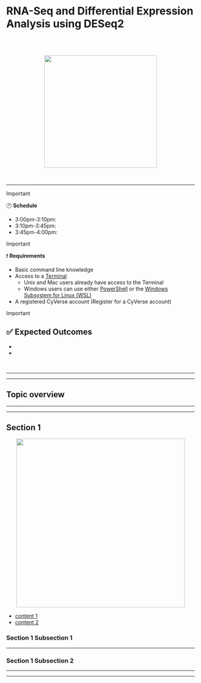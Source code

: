 # RNA-Seq and Differential Expression Analysis using DESeq2

<br>
<br>
<p align="center">
    <img src="image" width="300">
</p>
<br>

---
>[!important]
> :clock1: **Schedule**
> - 3:00pm-3:10pm: 
> - 3:10pm-3:45pm:
> - 3:45pm-4:00pm:

>[!important]
> :heavy_exclamation_mark: **Requirements**
> - Basic command line knowledge
>- Access to a [Terminal](https://en.wikipedia.org/wiki/Unix_shell)
>    - Unix and Mac users already have access to the Terminal
>    - Windows users can use either [PowerShell](https://en.wikipedia.org/wiki/PowerShell) or the [Windows Subsystem for Linux (WSL)](https://learn.microsoft.com/en-us/windows/wsl/install)
> - A registered CyVerse account (Register for a CyVerse account)

>[!important]
> :white_check_mark: **Expected Outcomes**
> - 
> - 
> - 

<br>

---
---

## Topic overview

---
---

## Section 1

<p align="center">
    <img src="image" width="450">
</p>

- [content 1](#section-1-subsection-1) 
- [content 2](#section-1-subsection-2)

### Section 1 Subsection 1

---

### Section 1 Subsection 2

---
---